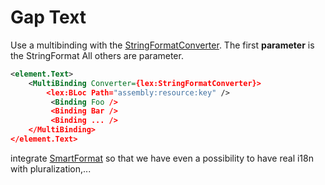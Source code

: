 # Gap Text

Use a multibinding with the [StringFormatConverter](ValueConverters.md).
The first **parameter** is the StringFormat
All others are parameter.
```XML
<element.Text>
    <MultiBinding Converter={lex:StringFormatConverter}>
        <lex:BLoc Path="assembly:resource:key" />
         <Binding Foo />
         <Binding Bar />
         <Binding ... />
    </MultiBinding>
</element.Text>
```

integrate [SmartFormat](https://github.com/axuno/SmartFormat/wiki) so that we have even a possibility to have real i18n with pluralization,...
